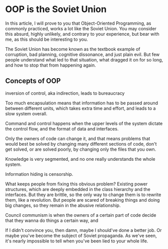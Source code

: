 # OOP is the Soviet Union

In this article, I will prove to you that Object-Oriented Programming, as commonly practiced, works a lot like the Soviet Union. You may consider this absurd, highly unlikely, and contrary to your experience, but bear with me, as this should be interesting to you.

The Soviet Union has become known as the textbook example of corruption, bad planning, cognitive dissonance, and just plain evil. But few people understand what led to that situation, what dragged it on for so long, and how to stop that from happening again.

## Concepts of OOP

inversion of control, aka indirection, leads to bureaucracy

Too much encapsulation means that information has to be passed around between different units, which takes extra time and effort, and leads to a slow system overall.

Command and control happens when the upper levels of the system dictate the control flow, and the format of data and interfaces.

Only the owners of code can change it, and that means problems that would best be solved by changing many different sections of code, don't get solved, or are solved poorly, by changing only the files that you own.

Knowledge is very segmented, and no one really understands the whole system.

Information hiding is censorship.


What keeps people from fixing this obvious problem? Existing power structures, which are deeply embedded in the class hierarchy and the interfaces. But they are brittle, so the only way to change them is to rewrite them, like a revolution. But people are scared of breaking things and doing big changes, so they remain in the abusive relationship.


Council communism is when the owners of a certain part of code decide that they wanna do things a certain way, and 

If I didn't convince you, then damn, maybe I should've done a better job. Or maybe you've become the subject of Soviet propaganda. As we've seen, it's nearly impossible to tell when you've been lied to your whole life.
